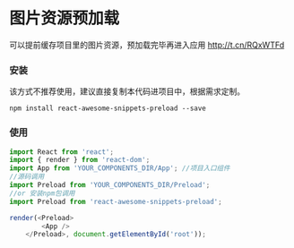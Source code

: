 # 图片资源预加载

可以提前缓存项目里的图片资源，预加载完毕再进入应用 http://t.cn/RQxWTFd

### 安装
该方式不推荐使用，建议直接复制本代码进项目中，根据需求定制。
```
npm install react-awesome-snippets-preload --save
```

### 使用

```javascript
import React from 'react';
import { render } from 'react-dom';
import App from 'YOUR_COMPONENTS_DIR/App'; //项目入口组件
//源码调用
import Preload from 'YOUR_COMPONENTS_DIR/Preload';
//or 安装npm包调用
import Preload from 'react-awesome-snippets-preload';

render(<Preload>
        <App />
    </Preload>, document.getElementById('root'));
```
